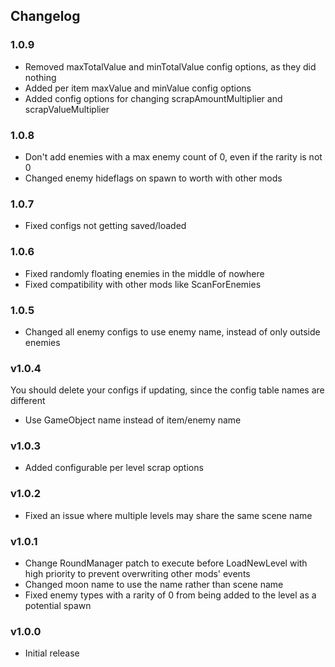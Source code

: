 ## Changelog
### 1.0.9
- Removed maxTotalValue and minTotalValue config options, as they did nothing
- Added per item maxValue and minValue config options
- Added config options for changing scrapAmountMultiplier and scrapValueMultiplier
### 1.0.8
- Don't add enemies with a max enemy count of 0, even if the rarity is not 0
- Changed enemy hideflags on spawn to worth with other mods
### 1.0.7
- Fixed configs not getting saved/loaded
### 1.0.6
- Fixed randomly floating enemies in the middle of nowhere
- Fixed compatibility with other mods like ScanForEnemies
### 1.0.5
- Changed all enemy configs to use enemy name, instead of only outside enemies
### v1.0.4
You should delete your configs if updating, since the config table names are different
- Use GameObject name instead of item/enemy name
### v1.0.3
- Added configurable per level scrap options
### v1.0.2
- Fixed an issue where multiple levels may share the same scene name
### v1.0.1
- Change RoundManager patch to execute before LoadNewLevel with high priority to prevent overwriting other mods' events
- Changed moon name to use the name rather than scene name
- Fixed enemy types with a rarity of 0 from being added to the level as a potential spawn
### v1.0.0
- Initial release
